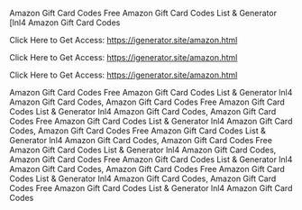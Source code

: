 Amazon Gift Card Codes Free Amazon Gift Card Codes List & Generator [lnl4 Amazon Gift Card Codes

Click Here to Get Access: https://igenerator.site/amazon.html

Click Here to Get Access: https://igenerator.site/amazon.html

Click Here to Get Access: https://igenerator.site/amazon.html

Amazon Gift Card Codes Free Amazon Gift Card Codes List & Generator lnl4 Amazon Gift Card Codes, Amazon Gift Card Codes Free Amazon Gift Card Codes List & Generator lnl4 Amazon Gift Card Codes, Amazon Gift Card Codes Free Amazon Gift Card Codes List & Generator lnl4 Amazon Gift Card Codes, Amazon Gift Card Codes Free Amazon Gift Card Codes List & Generator lnl4 Amazon Gift Card Codes, Amazon Gift Card Codes Free Amazon Gift Card Codes List & Generator lnl4 Amazon Gift Card Codes, Amazon Gift Card Codes Free Amazon Gift Card Codes List & Generator lnl4 Amazon Gift Card Codes, Amazon Gift Card Codes Free Amazon Gift Card Codes List & Generator lnl4 Amazon Gift Card Codes, Amazon Gift Card Codes Free Amazon Gift Card Codes List & Generator lnl4 Amazon Gift Card Codes
